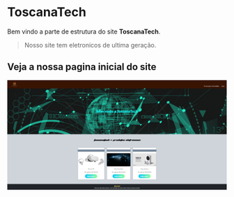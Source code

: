 # ToscanaTech

Bem vindo a parte de estrutura do site **ToscanaTech**.
>Nosso site tem eletronicos de ultima geração.
>

## Veja a nossa pagina inicial do site

![Toscana imagem da pagina inicial](https://github.com/Konztes/repositorio-toscana/blob/master/miniatura-site/ToscanaTech-miniatura-menu.png)